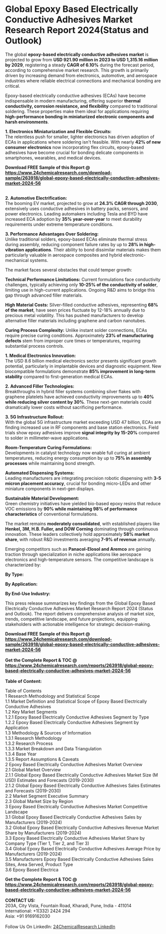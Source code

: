 <h1>Global Epoxy Based Electrically Conductive Adhesives Market Research Report 2024(Status and Outlook)</h1><p>The global <strong>epoxy-based electrically conductive adhesives market</strong> is projected to grow from <strong>USD 921.90 million in 2023 to USD 1,315.16 million by 2029</strong>, registering a steady <strong>CAGR of 6.10%</strong> during the forecast period, according to comprehensive market research. This growth is primarily driven by increasing demand from electronics, automotive, and aerospace industries where reliable electrical connections and mechanical bonding are critical.</p><p>Epoxy-based electrically conductive adhesives (ECAs) have become indispensable in modern manufacturing, offering superior <strong>thermal conductivity, corrosion resistance, and flexibility</strong> compared to traditional soldering. These properties make them ideal for applications requiring <strong>high-performance bonding in miniaturized electronic components and harsh environments</strong>.</p><p><strong>1. Electronics Miniaturization and Flexible Circuits:</strong><br>
The relentless push for smaller, lighter electronics has driven adoption of ECAs in applications where soldering isn't feasible. With nearly <strong>42% of new consumer electronics</strong> now incorporating flex circuits, epoxy-based adhesives have become crucial for bonding delicate components in smartphones, wearables, and medical devices.</p><div><b>Download FREE Sample of this Report @ 
            <a href="https://www.24chemicalresearch.com/download-sample/263918/global-epoxy-based-electrically-conductive-adhesives-market-2024-56">
            https://www.24chemicalresearch.com/download-sample/263918/global-epoxy-based-electrically-conductive-adhesives-market-2024-56</a></b></div><br><p><strong>2. Automotive Electrification:</strong><br>
The booming EV market, projected to grow at <strong>24.3% CAGR through 2030</strong>, extensively uses conductive adhesives in battery packs, sensors, and power electronics. Leading automakers including Tesla and BYD have increased ECA adoption by <strong>35% year-over-year</strong> to meet durability requirements under extreme temperature conditions.</p><p><strong>3. Performance Advantages Over Soldering:</strong><br>
Unlike traditional solders, epoxy-based ECAs eliminate thermal stress during assembly, reducing component failure rates by up to <strong>28% in high-vibration applications</strong>. Their ability to bond dissimilar materials makes them particularly valuable in aerospace composites and hybrid electronic-mechanical systems.</p><p>The market faces several obstacles that could temper growth:</p><p><strong>Technical Performance Limitations:</strong> Current formulations face conductivity challenges, typically achieving only <strong>10-25% of the conductivity of solder</strong>, limiting use in high-current applications. Ongoing R&amp;D aims to bridge this gap through advanced filler materials.</p><p><strong>High Material Costs:</strong> Silver-filled conductive adhesives, representing <strong>68% of the market</strong>, have seen prices fluctuate by 12-18% annually due to precious metal volatility. This has pushed manufacturers to develop alternative filler materials including graphene and carbon nanotubes.</p><p><strong>Curing Process Complexity:</strong> Unlike instant solder connections, ECAs require precise curing conditions. Approximately <strong>23% of manufacturing defects</strong> stem from improper cure times or temperatures, requiring substantial process controls.</p><p><strong>1. Medical Electronics Innovation:</strong><br>
The USD 8.6 billion medical electronics sector presents significant growth potential, particularly in implantable devices and diagnostic equipment. New biocompatible formulations demonstrate <strong>85% improvement in long-term stability</strong> compared to first-generation medical ECAs.</p><p><strong>2. Advanced Filler Technologies:</strong><br>
Breakthroughs in hybrid filler systems combining silver flakes with graphene platelets have achieved conductivity improvements up to <strong>40% while reducing silver content by 30%</strong>. These next-gen materials could dramatically lower costs without sacrificing performance.</p><p><strong>3. 5G Infrastructure Rollout:</strong><br>
With the global 5G infrastructure market exceeding USD 47 billion, ECAs are finding increased use in RF components and base station electronics. Field trials show epoxy adhesives improve <strong>signal integrity by 15-20%</strong> compared to solder in millimeter-wave applications.</p><p><strong>Room-Temperature Curing Formulations:</strong><br>
	Developments in catalyst technology now enable full curing at ambient temperatures, reducing energy consumption by up to <strong>75% in assembly processes</strong> while maintaining bond strength.</p><p><strong>Automated Dispensing Systems:</strong><br>
	Leading manufacturers are integrating precision robotic dispensing with <strong>3-5 micron placement accuracy</strong>, crucial for bonding micro-LEDs and other miniature components in next-gen displays.</p><p><strong>Sustainable Material Development:</strong><br>
	Green chemistry initiatives have yielded bio-based epoxy resins that reduce VOC emissions by <strong>90% while maintaining 98% of performance characteristics</strong> of conventional formulations.</p><p>The market remains <strong>moderately consolidated</strong>, with established players like <strong>Henkel, 3M, H.B. Fuller, and DOW Corning</strong> dominating through continuous innovation. These leaders collectively hold approximately <strong>58% market share</strong>, with robust R&amp;D investments averaging <strong>7-9% of revenue</strong> annually.</p><p>Emerging competitors such as <strong>Panacol-Elosol and Aremco</strong> are gaining traction through specialization in niche applications like aerospace electronics and high-temperature sensors. The competitive landscape is characterized by:</p><p><strong>By Type:</strong></p><p><strong>By Application:</strong></p><p><strong>By End-Use Industry:</strong></p><p>This press release summarizes key findings from the Global Epoxy Based Electrically Conductive Adhesives Market Research Report 2024 (Status and Outlook). The report delivers comprehensive analysis of market size, trends, competitive landscape, and future projections, equipping stakeholders with actionable intelligence for strategic decision-making.</p><div><b>Download FREE Sample of this Report @ 
            <a href="https://www.24chemicalresearch.com/download-sample/263918/global-epoxy-based-electrically-conductive-adhesives-market-2024-56">
            https://www.24chemicalresearch.com/download-sample/263918/global-epoxy-based-electrically-conductive-adhesives-market-2024-56</a></b></div><br><div><b>Get the Complete Report & TOC @ 
            <a href="https://www.24chemicalresearch.com/reports/263918/global-epoxy-based-electrically-conductive-adhesives-market-2024-56">
            https://www.24chemicalresearch.com/reports/263918/global-epoxy-based-electrically-conductive-adhesives-market-2024-56</a></b></div><br>
            <b>Table of Content:</b><p>Table of Contents<br />
1 Research Methodology and Statistical Scope<br />
1.1 Market Definition and Statistical Scope of Epoxy Based Electrically Conductive Adhesives<br />
1.2 Key Market Segments<br />
1.2.1 Epoxy Based Electrically Conductive Adhesives Segment by Type<br />
1.2.2 Epoxy Based Electrically Conductive Adhesives Segment by Application<br />
1.3 Methodology & Sources of Information<br />
1.3.1 Research Methodology<br />
1.3.2 Research Process<br />
1.3.3 Market Breakdown and Data Triangulation<br />
1.3.4 Base Year<br />
1.3.5 Report Assumptions & Caveats<br />
2 Epoxy Based Electrically Conductive Adhesives Market Overview<br />
2.1 Global Market Overview<br />
2.1.1 Global Epoxy Based Electrically Conductive Adhesives Market Size (M USD) Estimates and Forecasts (2019-2030)<br />
2.1.2 Global Epoxy Based Electrically Conductive Adhesives Sales Estimates and Forecasts (2019-2030)<br />
2.2 Market Segment Executive Summary<br />
2.3 Global Market Size by Region<br />
3 Epoxy Based Electrically Conductive Adhesives Market Competitive Landscape<br />
3.1 Global Epoxy Based Electrically Conductive Adhesives Sales by Manufacturers (2019-2024)<br />
3.2 Global Epoxy Based Electrically Conductive Adhesives Revenue Market Share by Manufacturers (2019-2024)<br />
3.3 Epoxy Based Electrically Conductive Adhesives Market Share by Company Type (Tier 1, Tier 2, and Tier 3)<br />
3.4 Global Epoxy Based Electrically Conductive Adhesives Average Price by Manufacturers (2019-2024)<br />
3.5 Manufacturers Epoxy Based Electrically Conductive Adhesives Sales Sites, Area Served, Product Type<br />
3.6 Epoxy Based Electrica</p><div><b>Get the Complete Report & TOC @ 
            <a href="https://www.24chemicalresearch.com/reports/263918/global-epoxy-based-electrically-conductive-adhesives-market-2024-56">
            https://www.24chemicalresearch.com/reports/263918/global-epoxy-based-electrically-conductive-adhesives-market-2024-56</a></b></div><br><b>CONTACT US:</b><br>
            203A, City Vista, Fountain Road, Kharadi, Pune, India - 411014<br>
            International: +1(332) 2424 294<br>
            Asia: +91 9169162030 <br><br>
            Follow Us On LinkedIn: <a href="https://www.linkedin.com/company/24chemicalresearch/">24ChemicalResearch LinkedIn</a>
